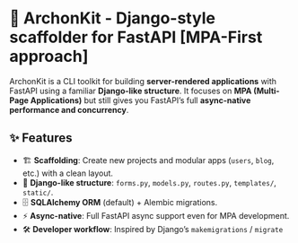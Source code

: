 # 👑 **ArchonKit** - Django-style scaffolder  for FastAPI [MPA-First approach]

ArchonKit is a CLI toolkit for building **server-rendered applications** with FastAPI using a familiar **Django-like structure**. It focuses on **MPA (Multi-Page Applications)** but still gives you FastAPI’s full **async-native performance and concurrency**.

## ✨ Features

- 🏗️ **Scaffolding**: Create new projects and modular apps (`users`, `blog`, etc.) with a clean layout.
- 📂 **Django-like structure**: `forms.py`, `models.py`, `routes.py`, `templates/`, `static/`.
- 🗄️ **SQLAlchemy ORM** (default) + Alembic migrations.
- ⚡ **Async-native**: Full FastAPI async support even for MPA development.
- 🛠️ **Developer workflow**: Inspired by Django’s `makemigrations` / `migrate`